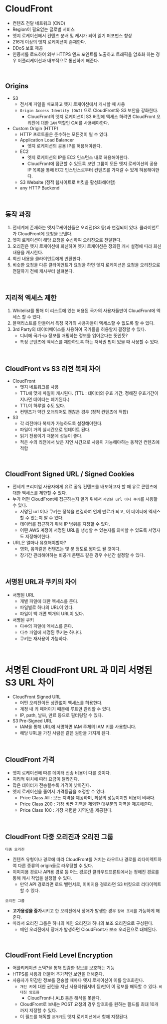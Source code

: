# CloudFront
- 컨텐츠 전달 네트워크 (CND)
- Region이 필요없는 글로벌 서비스
- 엣지 로케이션에서 컨텐츠 분배 및 캐시가 되어 읽기 퍼포펀스 향상
- 216개 이상의 엣지 로케이션이 존재한다.
- DDoS 보호 제공
- 인증서롤 로드하여 외부 HTTPS 엔드 포인트를 노출하고 트래픽을 암호화 하는 경우 어플리케이션과 내부적으로 통신하게 해준다.

<br>

## Origins
- S3
  - 전서계 파일을 배포하고 엣지 로케이션에서 캐시할 때 사용
  - `Origin Access Identity (OAI)` 으로 CloudFront와 S3 보안을 강화한다.
    - CloudFront의 엣지 로케이션이 S3 버킷에 엑세스 하려면 CloudFront 오리진에 대한 `IAM` 역할인 OAI를 사용해야한다.
- Custom Origin (HTTP)
  - HTTP 프로토콜은 준수하는 모든것이 될 수 있다.
  - Application Load Balancer
    - 엣지 로케이션의 공용 IP를 허용해야한다.
  - EC2
    - 엣지 로케이션의 IP를 EC2 인스턴스 내로 혀용해아한다.
    - CloudFront에 접근할 수 있도록 보안 그룹이 모든 엣지 로케이션의 공용 IP 목록을 통해 EC2 인스턴스로부터 컨텐츠를 가져갈 수 있게 혀용해야한다.
  - S3 Website (정적 웹사이트로 버킷을 활성화해야함)
  - any HTTP Backend

<br>

## 동작 과정
1. 전세계에 존재하는 엣지로케이션들은 오리진(S3 등)과 연결되어 있다. 클라이언트가 CloudFront에 요청을 보낸다.
2. 엣지 로케이션이 해당 요청을 수신하여 오리진으로 전달한다.
3. 오리진은 엣지 로케이션에 회신하여 엣지 로케이션은 정의된 캐시 설정에 따라 회신 내용을 캐시한다.
4. 회신 내용을 클라이언트에게 반환한다.
5. 비슷한 요청을 다른 클라이언트가 요청을 하면 엣지 로케이션은 요청을 오리진으로 전달하기 전에 캐시부터 살펴본다.

<br>

## 지리적 엑세스 제한
1. Whitelist를 통해 이 리스트에 있는 허용된 국가의 사용자들만이 CloudFront에 엑세스 할 수 있다.
2. 블랙리스트를 만들어서 특정 국가의 사용자들이 엑세스할 수 없도록 할 수 있다.
3. 3rd Party의 데이터베이스를 사용하여 국가들을 허용할지 결정할 수 있다.
   - 디비에 국가-ip 정보를 매핑하는 정보를 읽어온다는 뜻인듯?
   - 특정 콘텐츠에 엑세스를 제한하도록 하는 저작권 법이 있을 때 사용할 수 있다.

<br>

## CloudFront vs S3 리전 복제 차이
- CloudFront
  - 엣지 네트워크를 사용
  - TTL에 맞게 파일이 캐시된다. (TTL : 데이터의 유효 기간, 정해진 유효기간이 지나면 데이터는 폐기된다.)
  - TTL이 하루일 수도 있다.
  - 컨텐츠가 약간 오래되어도 괜찮은 경우 (정적 컨텐츠에 적합)
- S3
  - 각 리전마다 복제가 가능하도록 설정해야한다.
  - 파일이 거의 실시간으로 업데이트 된다.
  - 읽기 전용이기 때문에 성능이 좋다.
  - 적은 수의 리전에서 낮은 지연 시간으로 사용이 가능해야하는 동적인 컨텐츠에 적합

<br>

## CloudFront Signed URL / Signed Cookies
- 전세계 프리미엄 사용자에게 유료 공유 컨텐츠를 배포하고자 할 때 유로 콘텐츠에 대한 엑세스를 제한할 수 있다.
- 누가 어떤 CloudFront에 접근하는지 알기 위해서 `서명된 url 이나 쿠키`를 사용할 수 있다.
  - 서명된 url 이나 쿠키는 정책을 연결하여 언제 만료가 되고, 이 데이터에 엑세스할 수 있는지 알 수 있다.
  - 데이터를 접근하기 위해 IP 범위를 지정할 수 있다.
  - 어떤 AWS 계정이 서명된 URL을 생성할 수 있는지를 의미할 수 있도록 서명자도 지정해야한다.
- URL은 얼마나 유효해야할까?
  - 영화, 음악같은 컨텐츠는 몇 분 정도로 짧아도 될 것이다.
  - 장기간 관리해야하는 비공개 콘텐츠 같은 경우 수년간 설정할 수 있다.

<br>

## 서명된 URL과 쿠키의 차이
- 서명된 URL
  - 개별 파일에 대한 엑세스를 준다.
  - 파일별로 하나의 URL이 있다.
  - 파일이 백 개면 백개의 URL이 있다.
- 서명된 쿠키
  - 다수의 파일에 엑세스를 준다.
  - 다수 파일에 서명된 쿠키는 하나다.
  - 쿠키는 재사용이 가능하다.

<br>

# 서명된 CloudFront URL 과 미리 서명된 S3 URL 차이
- CloudFront Signed URL
  - 어떤 오리진이든 상관없이 엑세스를 허용한다.
  - 계정 내 키 페어이기 때문에 루트만 관리할 수 있다.
  - IP, path, 날짜, 만료 등으로 필터링할 수 있다.
- S3 Pre-Signed URL
  - IAM을 통해 URL에 서명하면 IAM 주체의 IAM 키를 사용합니다.
  - 해당 URL을 가진 사람은 같은 권한을 가지게 된다.

<br>

## CloudFront 가격
- 엣지 로케이션에 따른 데이터 전송 비용이 다를 것이다.
- 지리적 위치에 따라 요금이 달라진다.
- 많은 데이터가 전송될수록 가격이 낮아진다.
- 엣지 로케이션을 줄여서 가격등급을 조정할 수 있다.
  - Price Class All : 모든 지역을 제공하며, 최상의 성능이지만 비용이 비싸다.
  - Price Class 200 : 가장 비싼 지역을 제외한 대부분의 지역을 제공해준다.
  - Price Class 100 : 가장 저렴한 지역만을 제공한다.

<br>

## CloudFront 다중 오리진과 오리진 그룹
`다중 오리진`
- 컨텐츠 유형이나 경로에 따라 CloudFront를 거치는 라우트나 경로를 리다이렉트하여
  다른 종류의 origin들로 라우팅할 수 있다.
- 이미지용 경로나 API용 경로 등 어느 경로건 클라우드프론트에서는 정해진 경로를 통해
  캐시 작업을 설정할 수 있다.
  - 만약 API 경로라면 로드 밸런서로, 이미지용 경로라면 S3 버킷으로 리다이렉트 할 수 있다.

  
`오리진 그룹`
- **고가용성을 증가**시키고 한 오리진에서 장애가 발생한 경우 `장애 조치`를 가능하게 해준다.
- 따라서 오리진 그룹은 하나의 메인 오리진과 하나의 보조 오리진으로 구성된다.
  - 메인 오리진에서 장애가 발생하면 CloudFront가 보조 오리진으로 대체된다.

<br>

## CloudFront Field Level Encryption
- 어플리케이션 스택?을 통해 민감한 정보를 보호하는 기능
- HTPS를 사용과 더불어 추가적인 보안을 더해준다.
- 사용자가 민감한 정보를 전송할 때마다 엣지 로케이션이 이를 암호화한다.
  - `개인 키`에 대한 권한을 지닌 사용자(웹서버 등)만이 이 정보를 해독할 수 있다. `비대칭 암호화`
    - CloudFront나 ALB 등은 해석을 못한다.
  - CloudFront로 보내는 POST 요청의 경우 암호화를 원하는 필드를 최대 10개까지 지정할 수 있다.
  - 이 필드를 해독할 `공개키`도 엣지 로케이션에서 함께 지정된다.